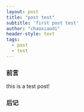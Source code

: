 ```yaml
---
layout: post
title: "post test"
subtitle: 'first post test'
author: "chaoxiaodi"
header-style: text
tags:
  - post
  - test
---
```


### 前言
this is a test post!

### 后记







